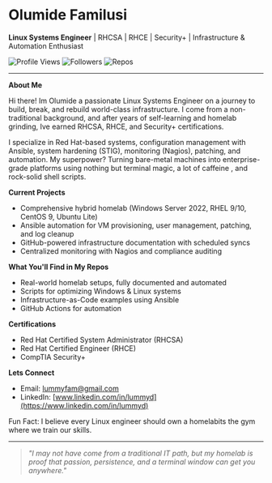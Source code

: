 ﻿#  Olumide Familusi

**Linux Systems Engineer** | RHCSA | RHCE | Security+ | Infrastructure & Automation Enthusiast

![Profile Views](https://komarev.com/ghpvc/?username=lummidizzle&color=blue)
![Followers](https://img.shields.io/github/followers/lummidizzle?label=Follow&style=social)
![Repos](https://img.shields.io/badge/Public_Repos-Open%20Lab-informational)

---

 **About Me**

Hi there! Im Olumide  a passionate Linux Systems Engineer on a journey to build, break, and rebuild world-class infrastructure. I come from a non-traditional background, and after years of self-learning and homelab grinding, Ive earned RHCSA, RHCE, and Security+ certifications.

I specialize in Red Hat-based systems, configuration management with Ansible, system hardening (STIG), monitoring (Nagios), patching, and automation. My superpower? Turning bare-metal machines into enterprise-grade platforms using nothing but terminal magic, a lot of caffeine , and rock-solid shell scripts.

 **Current Projects**
- Comprehensive hybrid homelab (Windows Server 2022, RHEL 9/10, CentOS 9, Ubuntu Lite)
- Ansible automation for VM provisioning, user management, patching, and log cleanup
- GitHub-powered infrastructure documentation with scheduled syncs
- Centralized monitoring with Nagios and compliance auditing

 **What You'll Find in My Repos**
- Real-world homelab setups, fully documented and automated
- Scripts for optimizing Windows & Linux systems
- Infrastructure-as-Code examples using Ansible
- GitHub Actions for automation

 **Certifications**
- Red Hat Certified System Administrator (RHCSA)
- Red Hat Certified Engineer (RHCE)
- CompTIA Security+

 **Lets Connect**
- Email: [lummyfam@gmail.com](mailto:lummyfam@gmail.com)
- LinkedIn: [www.linkedin.com/in/lummyd](https://www.linkedin.com/in/lummyd)

 Fun Fact: I believe every Linux engineer should own a homelabits the gym where we train our skills.

---

> *"I may not have come from a traditional IT path, but my homelab is proof that passion, persistence, and a terminal window can get you anywhere."*


